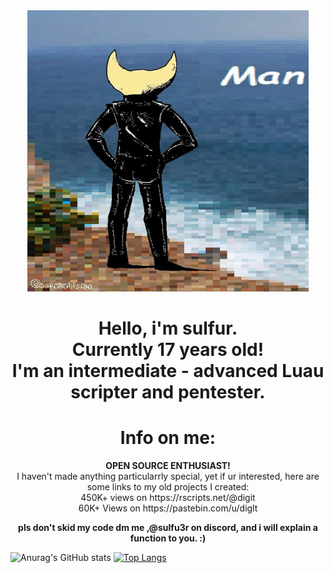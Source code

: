 <!DOCTYPE html>
<html>
	<body>
	<center>
			<img 
				 src="man.jpg"
				 height="450"
				 width="450"
				 alt=""
			>
		<h1>
			Hello, i'm sulfur.
			<br>
				Currently 17 years old!
			<br>
				I'm an intermediate - advanced Luau scripter and pentester.
			<br>
		</h1>
		<p>
			<h1> Info on me: </h1>
			<b> OPEN SOURCE ENTHUSIAST! </b>
			<br>
			I haven't made anything particularrly special, yet if ur interested, here are some links to my old projects I created:
			<br>
			450K+ views on https://rscripts.net/@digit
			<br>
			60K+ Views on https://pastebin.com/u/diglt
			<br>
		</p>
		<p>
			<b>
				pls don't skid my code dm me ,@sulfu3r on discord, and i will explain a function to you. :)
			</b>
		</p>
	</center>
	</body>
</html>

![Anurag's GitHub stats](https://github-readme-stats.vercel.app/api?username=sulfu3r&show_icons=true&theme=dracula)
[![Top Langs](https://github-readme-stats.vercel.app/api/top-langs/?username=sulfu3r&theme=dracula)](https://github.com/anuraghazra/github-readme-stats)
